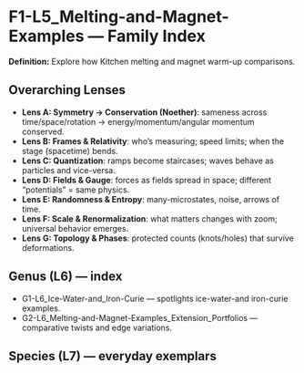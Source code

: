 # F1-L5_Melting-and-Magnet-Examples — Family Index
**Definition:** Explore how Kitchen melting and magnet warm-up comparisons.

## Overarching Lenses

- **Lens A: Symmetry -> Conservation (Noether)**: sameness across time/space/rotation → energy/momentum/angular momentum conserved.
- **Lens B: Frames & Relativity**: who’s measuring; speed limits; when the stage (spacetime) bends.
- **Lens C: Quantization**: ramps become staircases; waves behave as particles and vice-versa.
- **Lens D: Fields & Gauge**: forces as fields spread in space; different “potentials” = same physics.
- **Lens E: Randomness & Entropy**: many-microstates, noise, arrows of time.
- **Lens F: Scale & Renormalization**: what matters changes with zoom; universal behavior emerges.
- **Lens G: Topology & Phases**: protected counts (knots/holes) that survive deformations.

## Genus (L6) — index
- G1-L6_Ice-Water-and_Iron-Curie — spotlights ice-water-and iron-curie examples.
- G2-L6_Melting-and-Magnet-Examples_Extension_Portfolios — comparative twists and edge variations.

## Species (L7) — everyday exemplars
